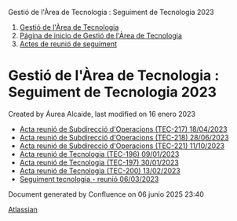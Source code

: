 Gestió de l'Àrea de Tecnologia : Seguiment de Tecnologia 2023  

1.  [Gestió de l'Àrea de Tecnologia](index.md)
2.  [Página de inicio de Gestió de l'Àrea de Tecnologia](13893786.md)
3.  [Actes de reunió de seguiment](34505308.md)

Gestió de l'Àrea de Tecnologia : Seguiment de Tecnologia 2023
=============================================================

Created by Áurea Alcaide, last modified on 16 enero 2023

*   [Acta reunió de Subdirecció d'Operacions (TEC-217) 18/04/2023](81856134.md)
*   [Acta reunió de Subdirecció d'Operacions (TEC-218) 28/06/2023](93356595.md)
*   [Acta reunió de Subdirecció d'Operacions (TEC-221) 11/10/2023](100008126.md)
*   [Acta reunió de Tecnologia (TEC-196) 09/01/2023](81855430.md)
*   [Acta reunió de Tecnologia (TEC-197) 30/01/2023](81855521.md)
*   [Acta reunió de Tecnologia (TEC-200) 13/02/2023](81855591.md)
*   [Seguiment tecnologia - reunió 06/03/2023](81855690.md)

Document generated by Confluence on 06 junio 2025 23:40

[Atlassian](http://www.atlassian.com/)
